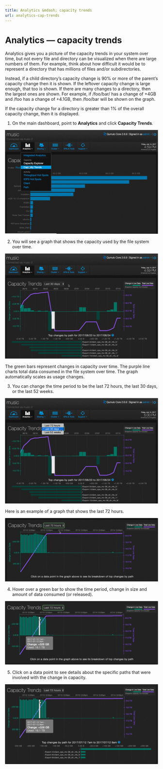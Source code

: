 ```yaml
---
title: Analytics &mdash; capacity trends
url: analytics-cap-trends
---
```

# Analytics &mdash; capacity trends

Analytics gives you a picture of the capacity trends in your system over time, but not every file and directory can be visualized when there are large numbers of them. For example, think about how difficult it would be to represent a directory that has millions of files and/or subdirectories.  

Instead, if a child directory’s capacity change is 90% or more of the parent’s capacity change then it is shown. If the leftover capacity change is large enough, that too is shown. If there are many changes to a directory, then the largest ones are shown. For example, if /foo/bar/ has a change of +4GB and /foo has a change of +4.1GB, then /foo/bar will be shown on the graph.
 
If the capacity change for a directory is greater than 1% of the overall capacity change, then it is displayed.

1. On the main dashboard, point to **Analytics** and click **Capacity Trends**.

![Capacity Trends Select](images/a-ct-select.png)

2. You will see a graph that shows the capacity used by the file system over time. 

![Capacity Trends Main Window](images/a-ct-main.png)

The green bars represent changes in capacity over time. The purple line charts total data consumed in the file system over time. The graph automatically scales as usage changes.

3. You can change the time period to be the last 72 hours, the last 30 days, or the last 52 weeks. 

![Capacity Trends Scale Change](images/a-ct-timescalechoices.png)

Here is an example of a graph that shows  the last 72 hours.

![Capacity Trends last 72 hours](images/a-ct-72hours.png)

4. Hover over a green bar to show the time period, change in size and amount of data consumed (or released).

![Capacity Trends - Change Detail](images/a-ct-72hours-time-hover.png)

5. Click on a data point to see details about the specific paths that were involved with the change in capacity.

![Capacity Trends - Data Point Directory Details](images/a-ct-change-details-directory.png)



